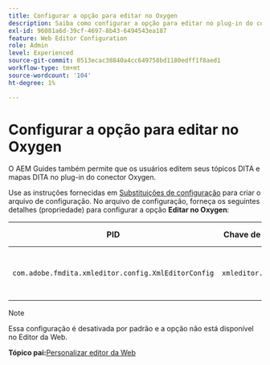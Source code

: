 ```yaml
---
title: Configurar a opção para editar no Oxygen
description: Saiba como configurar a opção para editar no plug-in do conector Oxygen.
exl-id: 96081a6d-39cf-4697-8b43-6494543ea187
feature: Web Editor Configuration
role: Admin
level: Experienced
source-git-commit: 0513ecac38840a4cc649758bd1180edff1f8aed1
workflow-type: tm+mt
source-wordcount: '104'
ht-degree: 1%

---
```


# Configurar a opção para editar no Oxygen

O AEM Guides também permite que os usuários editem seus tópicos DITA e mapas DITA no plug-in do conector Oxygen.

Use as instruções fornecidas em [Substituições de configuração](download-install-additional-config-override.md#) para criar o arquivo de configuração. No arquivo de configuração, forneça os seguintes detalhes (propriedade) para configurar a opção **Editar no Oxygen**:



| PID | Chave de propriedade | Valor de propriedade |
|---|------------|--------------|
| `com.adobe.fmdita.xmleditor.config.XmlEditorConfig` | `xmleditor.editinoxygen` | Booleano \(true/false\). **Valor padrão**: falso |

>[!NOTE]
>
> Essa configuração é desativada por padrão e a opção não está disponível no Editor da Web.

**Tópico pai:**&#x200B;[ Personalizar editor da Web](conf-web-editor.md)
